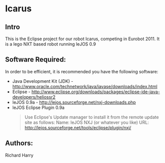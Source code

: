 Icarus
======

Intro
-----

This is the Eclipse project for our robot Icarus, competing in Eurobot 2011. It is a lego NXT based robot running leJOS 0.9

Software Required:
------------------
In order to be efficient, it is recommended you have the following software:

* Java Development Kit (JDK) - http://www.oracle.com/technetwork/java/javase/downloads/index.html
* Eclipse - http://www.eclipse.org/downloads/packages/eclipse-ide-java-developers/heliossr2
* leJOS 0.9a - http://lejos.sourceforge.net/nxj-downloads.php
* leJOS Eclipse Plugin 0.9a
  > Use Eclipse's Update manager to install it from the remote update site as follows:
  > Name: leJOS NXJ (or whatever you like)
  > URL: http://lejos.sourceforge.net/tools/eclipse/plugin/nxj/


Authors:
--------
Richard
Harry
